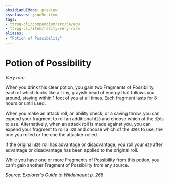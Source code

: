 ```yaml
---
obsidianUIMode: preview
cssclasses: json5e-item
tags:
- ttrpg-cli/compendium/src/5e/egw
- ttrpg-cli/item/rarity/very-rare
aliases: 
- "Potion of Possibility"
---
```

# Potion of Possibility
*Very rare*  


When you drink this clear potion, you gain two Fragments of Possibility, each of which looks like a Tiny, grayish bead of energy that follows you around, staying within 1 foot of you at all times. Each fragment lasts for 8 hours or until used.

When you make an attack roll, an ability check, or a saving throw, you can expend your fragment to roll an additional `d20` and choose which of the `d20`s to use. Alternatively, when an attack roll is made against you, you can expend your fragment to roll a `d20` and choose which of the `d20`s to use, the one you rolled or the one the attacker rolled.

If the original `d20` roll has advantage or disadvantage, you roll your `d20` after advantage or disadvantage has been applied to the original roll.

While you have one or more Fragments of Possibility from this potion, you can't gain another Fragment of Possibility from any source.

*Source: Explorer's Guide to Wildemount p. 268*